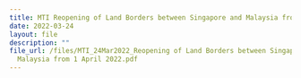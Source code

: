 ```yaml
---
title: MTI Reopening of Land Borders between Singapore and Malaysia from 1 April 2022
date: 2022-03-24
layout: file
description: ""
file_url: /files/MTI_24Mar2022_Reopening of Land Borders between Singapore and
  Malaysia from 1 April 2022.pdf
---
```

